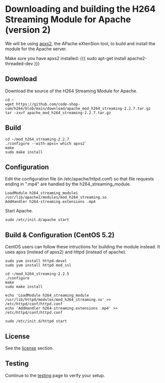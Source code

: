 # Downloading and building the H264 Streaming Module for Apache (version 2)

We will be using [apxs2](http://httpd.apache.org/docs/2.0/programs/apxs.html),
the APache eXtenSion tool, to build and install the module for the Apache
server.

Make sure you have apxs2 installed: {{{ sudo apt-get install
apache2-threaded-dev }}}

## Download

Download the source of the H264 Streaming Module for Apache.  
```
cd ~ 
wget https://github.com/code-shop-com/h264/blob/main/download/apache_mod_h264_streaming-2.2.7.tar.gz
tar -zxvf apache_mod_h264_streaming-2.2.7.tar.gz 
```

## Build

```
cd ~/mod_h264_streaming-2.2.7 
./configure --with-apxs=`which apxs2` 
make
sudo make install
````

## Configuration

Edit the configuration file (in /etc/apache/httpd.conf) so that file requests
ending in ".mp4" are handled by the h264_streaming_module.

```
LoadModule h264_streaming_modulei /usr/lib/apache2/modules/mod_h264_streaming.so
AddHandler h264-streaming.extensions .mp4
```

Start Apache.  

```
sudo /etc/init.d/apache start
```

## Build & Configuration (CentOS 5.2)

CentOS users can follow these intructions for building the module instead. It
uses apxs (instead of apxs2) and httpd (instead of apache).

```
sudo yum install httpd-devel 
sudo yum install httpd mod_ssl

cd ~/mod_h264_streaming-2.2.5 
./configure 
make 
sudo make install

echo 'LoadModule h264_streaming_module /usr/lib/httpd/modules/mod_h264_streaming.so' >> /etc/httpd/conf/httpd.conf
echo 'AddHandler h264-streaming.extensions .mp4' >> /etc/httpd/conf/httpd.conf

sudo /etc/init.d/httpd start
```

## License

See the [license](../license.md) section.

## Testing

Continue to the [testing](testing.md) page to verify your setup.

